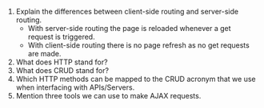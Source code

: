 1. Explain the differences between client-side routing and server-side routing.
   * With server-side routing the page is reloaded whenever a get request is triggered. 
   * With client-side routing there is no page refresh as no get requests are made.
2. What does HTTP stand for?
3. What does CRUD stand for?
4. Which HTTP methods can be mapped to the CRUD acronym that we use when interfacing with APIs/Servers.
5. Mention three tools we can use to make AJAX requests.
